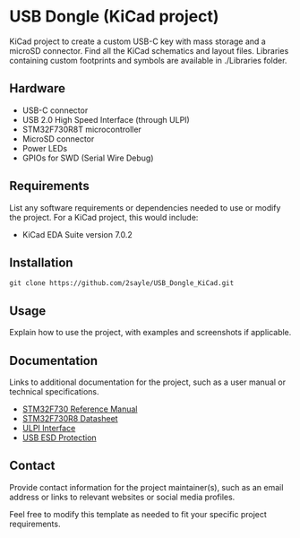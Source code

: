# USB Dongle (KiCad project)

KiCad project to create a custom USB-C key with mass storage and a microSD connector.
Find all the KiCad schematics and layout files.
Libraries containing custom footprints and symbols are available in ./Libraries folder.

## Hardware

- USB-C connector
- USB 2.0 High Speed Interface (through ULPI)
- STM32F730R8T microcontroller
- MicroSD connector
- Power LEDs
- GPIOs for SWD (Serial Wire Debug)

## Requirements

List any software requirements or dependencies needed to use or modify the project. For a KiCad project, this would include:

- KiCad EDA Suite version 7.0.2

## Installation

```
git clone https://github.com/2sayle/USB_Dongle_KiCad.git
```

## Usage

Explain how to use the project, with examples and screenshots if applicable.

## Documentation

Links to additional documentation for the project, such as a user manual or technical specifications.
- [STM32F730 Reference Manual](https://www.st.com/resource/en/reference_manual/rm0431-stm32f72xxx-and-stm32f73xxx-advanced-armbased-32bit-mcus-stmicroelectronics.pdf)
- [STM32F730R8 Datasheet](https://www.st.com/resource/en/datasheet/stm32f730i8.pdf)
- [ULPI Interface](http://ww1.microchip.com/downloads/en/DeviceDoc/334x.pdf)
- [USB ESD Protection](https://www.st.com/resource/en/datasheet/usbulc6-2m6.pdf)

## Contact

Provide contact information for the project maintainer(s), such as an email address or links to relevant websites or social media profiles.

Feel free to modify this template as needed to fit your specific project requirements.
